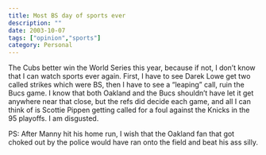 ```yaml
---
title: Most BS day of sports ever
description: ""
date: 2003-10-07
tags: ["opinion","sports"]
category: Personal
---
```


The Cubs better win the World Series this year, because if not, I don’t know that I can watch sports ever again. First, I have to see Darek Lowe get two called strikes which were BS, then I have to see a “leaping” call, ruin the Bucs game. I know that both Oakland and the Bucs shouldn’t have let it get anywhere near that close, but the refs did decide each game, and all I can think of is Scottie Pippen getting called for a foul against the Knicks in the 95 playoffs. I am disgusted.

PS: After Manny hit his home run, I wish that the Oakland fan that got choked out by the police would have ran onto the field and beat his ass silly.